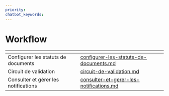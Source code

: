```yaml
---
priority: 
chatbot_keywords: 
---
```


# Workflow

<table data-view="cards"><thead><tr><th></th><th data-hidden data-card-target data-type="content-ref"></th></tr></thead><tbody><tr><td>Configurer les statuts de documents</td><td><a href="configurer-les-statuts-de-documents.md">configurer-les-statuts-de-documents.md</a></td></tr><tr><td>Circuit de validation</td><td><a href="circuit-de-validation.md">circuit-de-validation.md</a></td></tr><tr><td>Consulter et gérer les notifications</td><td><a href="consulter-et-gerer-les-notifications.md">consulter-et-gerer-les-notifications.md</a></td></tr></tbody></table>
